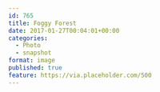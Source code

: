 ```yaml
---
id: 765
title: Foggy Forest
date: 2017-01-27T00:04:01+00:00
categories: 
  - Photo
  - snapshot  
format: image
published: true
feature: https://via.placeholder.com/500
---
```

